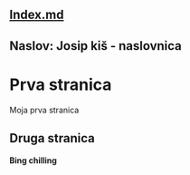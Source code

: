 [Index.md](https://github.com/fpehar/ATP22/blob/main/index.md)
---
Naslov: Josip kiš - naslovnica
---

# Prva stranica
Moja prva stranica

## Druga stranica
**Bing chilling**

